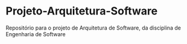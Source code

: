 # Projeto-Arquitetura-Software
Repositório para o projeto de Arquitetura de Software, da disciplina de Engenharia de Software
